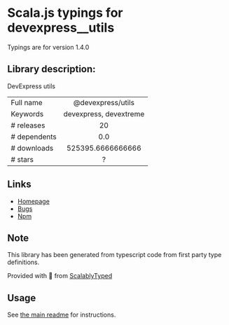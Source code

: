 
# Scala.js typings for devexpress__utils

Typings are for version 1.4.0

## Library description:
DevExpress utils

|                    |                 |
| ------------------ | :-------------: |
| Full name          | @devexpress/utils |
| Keywords           | devexpress, devextreme |
| # releases         | 20 |
| # dependents       | 0.0 |
| # downloads        | 525395.6666666666 |
| # stars            | ? |

## Links
- [Homepage](https://devexpress.com/)
- [Bugs](https://www.devexpress.com/support/)
- [Npm](https://www.npmjs.com/package/%40devexpress%2Futils)
    


## Note
This library has been generated from typescript code from first party type definitions.

Provided with :purple_heart: from [ScalablyTyped](https://github.com/oyvindberg/ScalablyTyped)

## Usage
See [the main readme](../../readme.md) for instructions.


